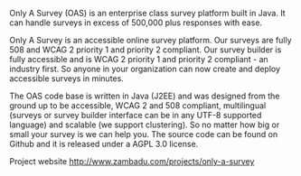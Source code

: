 Only A Survey (OAS) is an  enterprise class survey platform built in Java.   It can handle surveys in excess of 500,000 plus responses with ease.

Only A Survey is an accessible online survey platform. Our surveys are fully 508 and WCAG 2  priority 1 and priority 2 compliant.  Our survey builder is fully accessible and  is WCAG 2  priority 1 and priority 2 compliant - an industry first.  So anyone in your organization can now create and deploy accessible surveys in minutes.

The OAS code base is written in Java (J2EE) and was designed from the ground up to be accessible, WCAG 2 and 508 compliant, multilingual (surveys or survey builder interface can be in any UTF-8 supported language) and scalable (we support clustering). So no matter how big or small your survey is we can help you.
The source code can be found on Github and it is released under a AGPL 3.0 license.

Project website
http://www.zambadu.com/projects/only-a-survey
